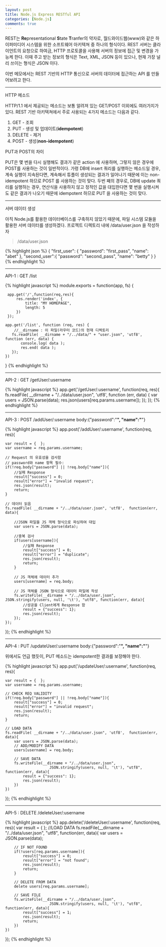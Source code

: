```yaml
---
layout: post
title: Node.js Express RESTful API
categories: [Node.js]
comments: true
---
```


REST는 **Re**presentational **S**tate **T**ranfer의 약자로, 월드와이드웹(www)와 같은 하이퍼미디어 시스템을 위한 소프트웨어 아키텍쳐 중 하나의 형식이다. REST 서버는 클라이언트의 요청으로 하여금, HTTP 프로토콜을 사용해 서버의 정보에 접근 및 변경을 가능케 한다.
이때 주고 받는 정보의 형식은 Text, XML, JSON 등이 있으나, 현재 가장 널리 쓰이는 형식은 JSON 이다.

이번 메모에서는 REST 기반의 HTTP 통신으로 서버의 데이터에 접근하는 API 를 만들어보려고 한다.

-------------------

HTTP 메소드

HTTP/1.1 에서 제공되는 메소드는 보통 알려져 있는 GET/POST 이외에도 여러가지가 있다.
REST 기반 아키텍쳐에서 주로 사용되는 4가지 메소드는 다음과 같다.
1. GET - 조회
2. PUT - 생성 및 업데이트(**idempotent**)
3. DELETE - 제거
4. POST - 생성(**non-idempotent**)

PUT과 POST의 차이

PUT은 몇 번을 다시 실행해도 결과가 같은 action 에 사용하며, 그렇지 않은 경우에 POST를 사용하는 것이 일반적이다.
가령 DB에 insert 쿼리를 실행하는 메소드일 경우, 계속 실행이 지속된다면, 계속해서 튜플이 생성되는 결과가 일어나기 때문에 이는 non-idempotent 하므로 POST 를 사용하는 것이 맞다.
두번 째의 경우로, DB에 update 쿼리를 실행하는 경우, 연산식을 사용하지 않고 정적인 값을 대입한다면 몇 번을 실행시켜도 같은 결과가 나오기 때문에 idempotent 하므로 PUT 을 사용하는 것이 맞다.

------------------------------------

서버 데이터 생성

아직 Node.js를 활용한 데이터베이스를 구축하지 않았기 때문에, 파일 시스템 모듈을 활용한 서버 데이터를 생성하겠다.
프로젝트 디렉토리 내에 /data/user.json 을 작성하자
>/data/user.json

{% highlight json %}
{
    "first_user": {
        "password": "first_pass",
        "name": "abet"
    },
    "second_user":{
        "password": "second_pass",
        "name": "betty"
    }
}
{% endhighlight %}

------------------

API-1 : GET /list

{% highlight javascript %}
module.exports = function(app, fs)
{
 
     app.get('/',function(req,res){
         res.render('index', {
             title: "MY HOMEPAGE",
             length: 5
         })
     });
 
    app.get('/list', function (req, res) {
        //__dirname : 이 파일(라우터 코드)의 현재 디렉토리
       fs.readFile( __dirname + "/../data/" + "user.json", 'utf8', function (err, data) {
           console.log( data );
           res.end( data );
       });
    })
 
}
{% endhighlight %}

----------------

API-2 : GET /getUser/:username

{% highlight javascript %}
app.get('/getUser/:username', function(req, res){
    fs.readFile( __dirname + "/../data/user.json", 'utf8', function (err, data) {
        var users = JSON.parse(data);
        res.json(users[req.params.username]);
    });
});
{% endhighlight %}

---------------

API-3 : POST /addUser/:username
body:{"password":"____", "name":"____"}

{% highlight javascript %}
app.post('/addUser/:username', function(req, res){

    var result = {  };
    var username = req.params.username;

    // Request 의 유효성을 검사함
    // password와 name 항목 필수:
    if(!req.body["password"] || !req.body["name"]){
        //실패 Response
        result["success"] = 0;
        result["error"] = "invalid request";
        res.json(result);
        return;
    }

    // 데이터 읽음
    fs.readFile( __dirname + "/../data/user.json", 'utf8',  function(err, data){
        
        //JSON 파일을 JS 객체 형식으로 파싱하여 대입
        var users = JSON.parse(data);

        //중복 검사
        if(users[username]){
            //실패 Response
            result["success"] = 0;
            result["error"] = "duplicate";
            res.json(result);
            return;
        }

        // JS 객체에 데이터 추가
        users[username] = req.body;

        // JS 객체를 JSON 형식으로 데이터 파일에 작성
        fs.writeFile(__dirname + "/../data/user.json", JSON.stringify(users, null, '\t'), "utf8", function(err, data){
            //성공을 Client에게 Response 함
            result = {"success": 1};
            res.json(result);
        });
    });
});
{% endhighlight %}

--------------

API-4 : PUT /updateUser/:username
body:{"password":"____", "name":"____"}

위에서도 언급 했듯이, PUT 메소드는 idempotent한 결과를 보장해야 한다.

{% highlight javascript %}
app.put('/updateUser/:username', function(req, res){

    var result = {  };
    var username = req.params.username;

    // CHECK REQ VALIDITY
    if(!req.body["password"] || !req.body["name"]){
        result["success"] = 0;
        result["error"] = "invalid request";
        res.json(result);
        return;
    }

    // LOAD DATA
    fs.readFile( __dirname + "/../data/user.json", 'utf8',  function(err, data){
        var users = JSON.parse(data);
        // ADD/MODIFY DATA
        users[username] = req.body;

        // SAVE DATA
        fs.writeFile(__dirname + "/../data/user.json",
                        JSON.stringify(users, null, '\t'), "utf8", function(err, data){
            result = {"success": 1};
            res.json(result);
        })
    })
});
{% endhighlight %}

-----------------------

API-5 : DELETE /deleteUser/:username

{% highlight javascript %}
app.delete('/deleteUser/:username', function(req, res){
    var result = { };
    //LOAD DATA
    fs.readFile(__dirname + "/../data/user.json", "utf8", function(err, data){
        var users = JSON.parse(data);

        // IF NOT FOUND
        if(!users[req.params.username]){
            result["success"] = 0;
            result["error"] = "not found";
            res.json(result);
            return;
        }

        // DELETE FROM DATA
        delete users[req.params.username];

        // SAVE FILE
        fs.writeFile(__dirname + "/../data/user.json",
                        JSON.stringify(users, null, '\t'), "utf8", function(err, data){
            result["success"] = 1;
            res.json(result);
            return;
        })
    })

});
{% endhighlight %}

